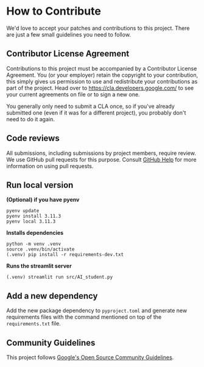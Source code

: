 # How to Contribute

We'd love to accept your patches and contributions to this project. There are
just a few small guidelines you need to follow.

## Contributor License Agreement

Contributions to this project must be accompanied by a Contributor License
Agreement. You (or your employer) retain the copyright to your contribution,
this simply gives us permission to use and redistribute your contributions as
part of the project. Head over to <https://cla.developers.google.com/> to see
your current agreements on file or to sign a new one.

You generally only need to submit a CLA once, so if you've already submitted one
(even if it was for a different project), you probably don't need to do it
again.

## Code reviews

All submissions, including submissions by project members, require review. We
use GitHub pull requests for this purpose. Consult
[GitHub Help](https://help.github.com/articles/about-pull-requests/) for more
information on using pull requests.

## Run local version

**(Optional) if you have pyenv**

    pyenv update
    pyenv install 3.11.3
    pyenv local 3.11.3
    
**Installs dependencies**

    python -m venv .venv
    source .venv/bin/activate
    (.venv) pip install -r requirements-dev.txt

**Runs the streamlit server**
    
    (.venv) streamlit run src/AI_student.py

## Add a new dependency

Add the new package dependency to `pyproject.toml` and generate new requirements
files with the command mentioned on top of the `requirements.txt` file.

## Community Guidelines

This project follows [Google's Open Source Community
Guidelines](https://opensource.google.com/conduct/).
